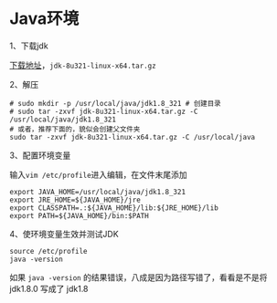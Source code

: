 # Java环境

1、下载jdk

[下载地址](https://www.oracle.com/java/technologies/downloads/#java8)，`jdk-8u321-linux-x64.tar.gz`

2、解压

```shell
# sudo mkdir -p /usr/local/java/jdk1.8_321 # 创建目录
# sudo tar -zxvf jdk-8u321-linux-x64.tar.gz -C /usr/local/java/jdk1.8_321
# 或者，推荐下面的，貌似会创建父文件夹
sudo tar -zxvf jdk-8u321-linux-x64.tar.gz -C /usr/local/java
```

3、配置环境变量

输入`vim /etc/profile`进入编辑，在文件末尾添加

```shell
export JAVA_HOME=/usr/local/java/jdk1.8_321
export JRE_HOME=${JAVA_HOME}/jre
export CLASSPATH=.:${JAVA_HOME}/lib:${JRE_HOME}/lib
export PATH=${JAVA_HOME}/bin:$PATH
```

4、使环境变量生效并测试JDK

```shell
source /etc/profile
java -version
```



如果 `java -version` 的结果错误，八成是因为路径写错了，看看是不是将 jdk1.8.0 写成了 jdk1.8
